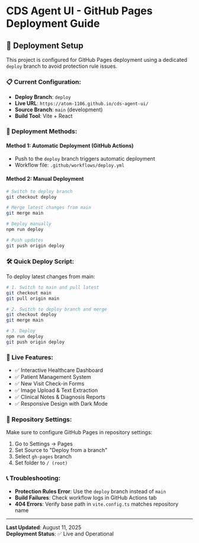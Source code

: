 # CDS Agent UI - GitHub Pages Deployment Guide

## 🚀 Deployment Setup

This project is configured for GitHub Pages deployment using a dedicated `deploy` branch to avoid protection rule issues.

### 📋 Current Configuration:

- **Deploy Branch**: `deploy` 
- **Live URL**: `https://atom-1106.github.io/cds-agent-ui/`
- **Source Branch**: `main` (development)
- **Build Tool**: Vite + React

### 🔄 Deployment Methods:

#### Method 1: Automatic Deployment (GitHub Actions)
- Push to the `deploy` branch triggers automatic deployment
- Workflow file: `.github/workflows/deploy.yml`

#### Method 2: Manual Deployment
```bash
# Switch to deploy branch
git checkout deploy

# Merge latest changes from main
git merge main

# Deploy manually
npm run deploy

# Push updates
git push origin deploy
```

### 🛠️ Quick Deploy Script:

To deploy latest changes from main:

```bash
# 1. Switch to main and pull latest
git checkout main
git pull origin main

# 2. Switch to deploy branch and merge
git checkout deploy
git merge main

# 3. Deploy
npm run deploy
git push origin deploy
```

### 🏥 Live Features:

- ✅ Interactive Healthcare Dashboard
- ✅ Patient Management System
- ✅ New Visit Check-in Forms
- ✅ Image Upload & Text Extraction
- ✅ Clinical Notes & Diagnosis Reports
- ✅ Responsive Design with Dark Mode

### 🔧 Repository Settings:

Make sure to configure GitHub Pages in repository settings:
1. Go to Settings → Pages
2. Set Source to "Deploy from a branch"
3. Select `gh-pages` branch
4. Set folder to `/ (root)`

### 📞 Troubleshooting:

- **Protection Rules Error**: Use the `deploy` branch instead of `main`
- **Build Failures**: Check workflow logs in GitHub Actions tab
- **404 Errors**: Verify base path in `vite.config.ts` matches repository name

---

**Last Updated**: August 11, 2025  
**Deployment Status**: ✅ Live and Operational
